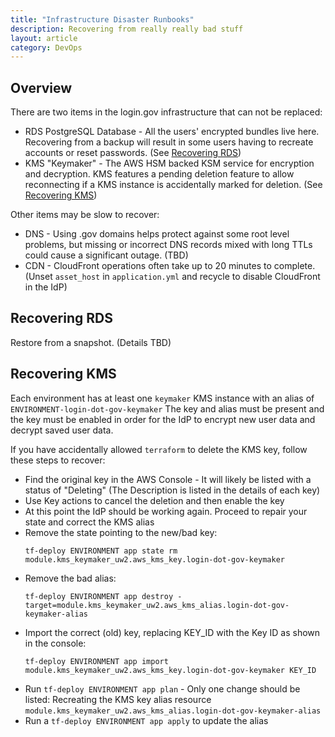 ```yaml
---
title: "Infrastructure Disaster Runbooks"
description: Recovering from really really bad stuff
layout: article
category: DevOps
---
```


## Overview

There are two items in the login.gov infrastructure that can not be replaced:

* RDS PostgreSQL Database - All the users' encrypted bundles live here.  Recovering from a backup will result
  in some users having to recreate accounts or reset passwords.  (See [Recovering RDS](#recovering-rds))
* KMS "Keymaker" - The AWS HSM backed KSM service for encryption and decryption.  KMS features a pending deletion
  feature to allow reconnecting if a KMS instance is accidentally marked for deletion. (See [Recovering KMS](#recovering-kms))

Other items may be slow to recover:

* DNS - Using .gov domains helps protect against some root level problems, but missing or incorrect DNS records mixed with long TTLs could cause
  a significant outage. (TBD)
* CDN - CloudFront operations often take up to 20 minutes to complete. (Unset `asset_host` in `application.yml` and recycle to disable
  CloudFront in the IdP)

## Recovering RDS

Restore from a snapshot.  (Details TBD)

## Recovering KMS

Each environment has at least one `keymaker` KMS instance with an alias of `ENVIRONMENT-login-dot-gov-keymaker`  The key and alias must be present and
the key must be enabled in order for the IdP to encrypt new user data and decrypt
saved user data.

If you have accidentally allowed `terraform` to delete the KMS key, follow these steps
to recover:

* Find the original key in the AWS Console - It will likely be listed with a status of "Deleting"   (The Description is listed in the details of each key)
* Use Key actions to cancel the deletion and then enable the key
* At this point the IdP should be working again.  Proceed to repair your state and correct the KMS alias
* Remove the state pointing to the new/bad key:
  ~~~
  tf-deploy ENVIRONMENT app state rm module.kms_keymaker_uw2.aws_kms_key.login-dot-gov-keymaker
  ~~~
* Remove the bad alias:
  ~~~
  tf-deploy ENVIRONMENT app destroy -target=module.kms_keymaker_uw2.aws_kms_alias.login-dot-gov-keymaker-alias
  ~~~
* Import the correct (old) key, replacing KEY_ID with the Key ID as shown in the console:
  ~~~
  tf-deploy ENVIRONMENT app import module.kms_keymaker_uw2.aws_kms_key.login-dot-gov-keymaker KEY_ID
  ~~~
* Run `tf-deploy ENVIRONMENT app plan` - Only one change should be listed: Recreating the KMS key alias resource `module.kms_keymaker_uw2.aws_kms_alias.login-dot-gov-keymaker-alias`
* Run a `tf-deploy ENVIRONMENT app apply` to update the alias
